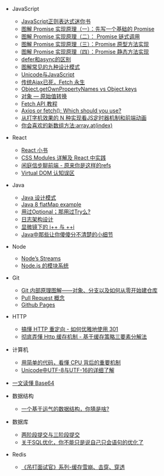 - JavaScript
  - [JavaScript正则表达式迷你书](https://github.com/qdlaoyao/js-regex-mini-book/blob/master/JavaScript正则表达式迷你书（1.1版）.pdf)
  - [图解 Promise 实现原理（一）：先写一个基础的 Promise](https://mp.weixin.qq.com/s/cZEZBPOlrH6oev6dZZTM6g)
  - [图解 Promise 实现原理（二）： Promise 链式调用](https://mp.weixin.qq.com/s/6DkWK9ut5YpRJzzTJNmhrQ)
  - [图解 Promise 实现原理（三）：Promise 原型方法实现](https://mp.weixin.qq.com/s/OghovEOSMAytcklBb_6o1A)
  - [图解 Promise 实现原理（四）：Promise 静态方法实现](https://mp.weixin.qq.com/s/iT0l9g1W-WsrsY-5Jxbkdw)
  - [defer和async的区别](https://segmentfault.com/q/1010000000640869)
  - [图解常见的九种设计模式](https://mp.weixin.qq.com/s/EQ1_bEW7ti0xd3AcJHmLyw)
  - [Unicode与JavaScript](https://www.ruanyifeng.com/blog/2014/12/unicode.html)
  - [传统Ajax已死，Fetch 永生](https://github.com/camsong/blog/issues/2)
  - [Object.getOwnPropertyNames vs Object.keys](https://stackoverflow.com/questions/22658488/object-getownpropertynames-vs-object-keys)
  - [对象 — 原始值转换](https://zh.javascript.info/object-toprimitive)
  - [Fetch API 教程](http://www.ruanyifeng.com/blog/2020/12/fetch-tutorial.html)
  - [Axios or fetch(): Which should you use?](https://blog.logrocket.com/axios-or-fetch-api/)
  - [从打字机效果的 N 种实现看JS定时器机制和前端动画](https://mp.weixin.qq.com/s/4zuFZ6mh0d2rHSgltF1sFw)
  - [你会喜欢的新数组方法:array.at(index)](https://mp.weixin.qq.com/s/Zt0nM8OYcSyMje8E8zoU8g)
- React
  
  - [React 小书](http://huziketang.mangojuice.top/books/react/)
  - [CSS Modules 详解及 React 中实践](https://github.com/camsong/blog/issues/5)
  - [闲庭信步聊前端 - 原来你是这样的refs](https://mp.weixin.qq.com/s/UIz5ITrbyDy8ixrtjAE_Zg)
  - [Virtual DOM 认知误区](https://juejin.cn/post/6898526276529684493)
- Java
  
  - [Java 设计模式](https://juejin.im/post/5bc96afff265da0aa94a4493)
  - [Java 8 flatMap example](https://mkyong.com/java8/java-8-flatmap-example/)
  - [用过Optional；那用过Try么?](https://mp.weixin.qq.com/s/o_YlSRdpoXp48YU6UIWZpw)
  - [日志架构设计](https://mp.weixin.qq.com/s/GbjXWV_xD5wlSAWw19sriA)
  - [显微镜下的 i++ 与 ++i](https://mp.weixin.qq.com/s/FeScrJt5UidqcFBoJqYi9w)
  - [Java中那些让你傻傻分不清楚的小细节](https://mp.weixin.qq.com/s/DIp9vhROicn-gwS_0CQImw)
- Node
  - [Node’s Streams](https://jscomplete.com/learn/node-beyond-basics/node-streams)
  - [Node.js 的模块系统](https://loveky.github.io/2019/02/12/nodejs-module-system/)
- Git
  - [Git 内部原理图解——对象、分支以及如何从零开始建仓库](https://mp.weixin.qq.com/s/9uep93f3MCf1RzWTI6pw0A)
  - [Pull Request 概念](https://www.zhihu.com/question/21682976)
  - [Github Pages](https://github.com/vortesnail/blog/issues/8)
- HTTP
  - [搞懂 HTTP 重定向 - 如何优雅地使用 301](https://mp.weixin.qq.com/s/V-hx0uxdrUjgOIPWYP3b_Q)
  - [彻底弄懂 Http 缓存机制 - 基于缓存策略三要素分解法](https://mp.weixin.qq.com/s/qOMO0LIdA47j3RjhbCWUEQ)
- 计算机
  
  - [用简单的代码，看懂 CPU 背后的重要机制](https://mp.weixin.qq.com/s/xpZE2uWsQOGjc1_P50q1Eg)
  - [Unicode中UTF-8与UTF-16的详细了解](https://my.oschina.net/wangch5453/blog/3044462#:~:text=%E8%AF%84%E8%AE%BA0-,%E5%9C%A8JavaScript%E4%B8%AD%EF%BC%8C%E6%89%80%E6%9C%89%E7%9A%84string%E7%B1%BB%E5%9E%8B%EF%BC%88%E6%88%96%E8%80%85%E8%A2%AB%E7%A7%B0,%E4%BD%BF%E7%94%A8UTF%2D16%E7%BC%96%E7%A0%81%E7%9A%84%E3%80%82&text=DOMString%20%E6%98%AF%E4%B8%80%E4%B8%AAUTF%2D16,%E7%9B%B4%E6%8E%A5%E6%98%A0%E5%B0%84%E5%88%B0%E4%B8%80%E4%B8%AA%20String%20%E3%80%82)
- [一文读懂 Base64](https://mp.weixin.qq.com/s/67VoNO_tslkig2u0SQqBzA)
- 数据结构
  - [一个基于运气的数据结构，你猜是啥?](https://mp.weixin.qq.com/s/SYE8DP0YMrGl_Lc2CILPjg)
- 数据库
  - [两阶段提交与三阶段提交](https://zhuanlan.zhihu.com/p/35616810)
  - [关于SQL优化，你不能只是说自己只会语句的优化了](https://mp.weixin.qq.com/s/cGSGB1WcojeS5ZUtbBRsdA)
- Redis
  - [《吊打面试官》系列-缓存雪崩、击穿、穿透](https://mp.weixin.qq.com/s/knz-j-m8bTg5GnKc7oeZLg)

